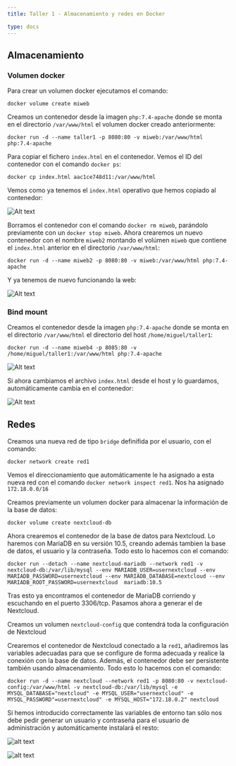 ```yaml
---
title: Taller 1 - Almacenamiento y redes en Docker

type: docs
---
```

## Almacenamiento
### Volumen docker
Para crear un volumen docker ejecutamos el comando:
```
docker volume create miweb
```

Creamos un contenedor desde la imagen `php:7.4-apache` donde se monta en el directorio `/var/www/html` el volumen docker creado anteriormente:
```
docker run -d --name taller1 -p 8080:80 -v miweb:/var/www/html php:7.4-apache
```

Para copiar el fichero `index.html` en el contenedor. Vemos el ID del contenedor con el comando `docker ps`:
```
docker cp index.html aac1ce748d11:/var/www/html
```

Vemos como ya tenemos el `index.html` operativo que hemos copiado al contenedor:

![Alt text](/images/docker-t1-1.png)

Borramos el contenedor con el comando `docker rm miweb`, parándolo previamente con un `docker stop miweb`. Ahora crearemos un nuevo contenedor con el nombre `miweb2` montando el volúmen `miweb` que contiene el `index.html` anterior en el directorio `/var/www/html`:
```
docker run -d --name miweb2 -p 8080:80 -v miweb:/var/www/html php:7.4-apache
```
Y ya tenemos de nuevo funcionando la web:

![Alt text](/images/docker-t1-2.png)

### Bind mount
Creamos el contenedor desde la imagen `php:7.4-apache` donde se monta en el directorio `/var/www/html` el directorio del host `/home/miguel/taller1`:
```
docker run -d --name miweb4 -p 8085:80 -v /home/miguel/taller1:/var/www/html php:7.4-apache
```

![Alt text](/images/docker-t1-3.png)

Si ahora cambiamos el archivo `index.html` desde el host y lo guardamos, automáticamente cambia en el contenedor:

![Alt text](/images/docker-t1-4.png)


## Redes
Creamos una nueva red de tipo `bridge` definifida por el usuario, con el comando:
```
docker network create red1
```
Vemos el direccionamiento que automáticamente le ha asignado a esta nueva red con el comando `docker network inspect red1`. Nos ha asignado `172.18.0.0/16`

Creamos previamente un volumen docker para almacenar la información de la base de datos:

```
docker volume create nextcloud-db
```

Ahora crearemos el contenedor de la base de datos para Nextcloud. Lo haremos con MariaDB en su versión 10.5, creando además tambien la base de datos, el usuario y la contraseña. Todo esto lo hacemos con el comando:

```
docker run --detach --name nextcloud-mariadb --network red1 -v nextcloud-db:/var/lib/mysql --env MARIADB_USER=usernextcloud --env MARIADB_PASSWORD=usernextcloud --env MARIADB_DATABASE=nextcloud --env MARIADB_ROOT_PASSWORD=usernextcloud  mariadb:10.5 
```

Tras esto ya encontramos el contenedor de MariaDB corriendo y escuchando en el puerto 3306/tcp. Pasamos ahora a generar el de Nextcloud.

Creamos un volumen `nextcloud-config` que contendrá toda la configuración de Nextcloud

Crearemos el contenedor de Nextcloud conectado a la `red1`, añadiremos las variables adecuadas para que se configure de forma adecuada y realice la conexión con la base de datos. Además, el contenedor debe ser persistente también usando almacenamiento. Todo esto lo hacemos con el comando:

```
docker run -d --name nextcloud --network red1 -p 8080:80 -v nextcloud-config:/var/www/html -v nextcloud-db:/var/lib/mysql -e MYSQL_DATABASE="nextcloud" -e MYSQL_USER="usernextcloud" -e MYSQL_PASSWORD"=usernextcloud" -e MYSQL_HOST="172.18.0.2" nextcloud 
```
Si hemos introducido correctamente las variables de entorno tan sólo nos debe pedir generar un usuario y contraseña para el usuario de administración y automáticamente instalará el resto:

![alt text](/images/tdocker-1.png)

![alt text](/images/tdocker-2.png)